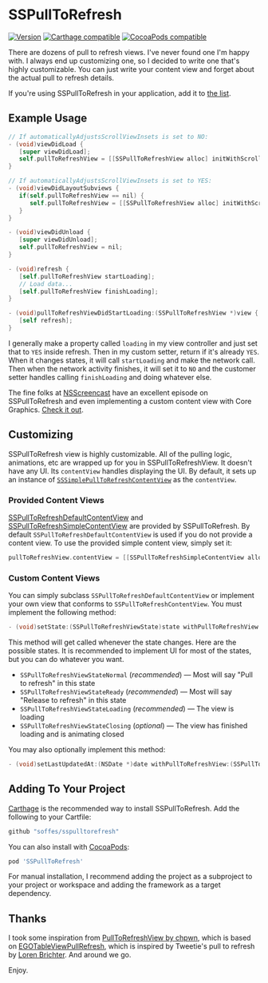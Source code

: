 # SSPullToRefresh

[![Version](https://img.shields.io/github/release/soffes/sspulltorefresh.svg)](https://github.com/soffes/sspulltorefresh/releases) [![Carthage compatible](https://img.shields.io/badge/Carthage-compatible-4BC51D.svg?style=flat)](https://github.com/Carthage/Carthage) [![CocoaPods compatible](https://img.shields.io/cocoapods/v/sspulltorefresh.svg)](https://cocoapods.org/pods/sspulltorefresh)

There are dozens of pull to refresh views. I've never found one I'm happy with. I always end up customizing one, so I decided to write one that's highly customizable. You can just write your content view and forget about the actual pull to refresh details.

If you're using SSPullToRefresh in your application, add it to [the list](https://github.com/soffes/sspulltorefresh/wiki/Applications).


## Example Usage

``` objective-c
// If automaticallyAdjustsScrollViewInsets is set to NO:
- (void)viewDidLoad {
   [super viewDidLoad];
   self.pullToRefreshView = [[SSPullToRefreshView alloc] initWithScrollView:self.tableView delegate:self];
}

// If automaticallyAdjustsScrollViewInsets is set to YES:
- (void)viewDidLayoutSubviews {
   if(self.pullToRefreshView == nil) {
      self.pullToRefreshView = [[SSPullToRefreshView alloc] initWithScrollView:self.tableView delegate:self];
   }
}

- (void)viewDidUnload {
   [super viewDidUnload];
   self.pullToRefreshView = nil;
}

- (void)refresh {
   [self.pullToRefreshView startLoading];
   // Load data...
   [self.pullToRefreshView finishLoading];
}

- (void)pullToRefreshViewDidStartLoading:(SSPullToRefreshView *)view {
   [self refresh];
}
```

I generally make a property called `loading` in my view controller and just set that to `YES` inside refresh. Then in my custom setter, return if it's already `YES`. When it changes states, it will call `startLoading` and make the network call. Then when the network activity finishes, it will set it to `NO` and the customer setter handles calling `finishLoading` and doing whatever else.

The fine folks at [NSScreencast](http://nsscreencast.com) have an excellent episode on SSPullToRefresh and even implementing a custom content view with Core Graphics. [Check it out](http://nsscreencast.com/episodes/24-pull-to-refresh).


## Customizing

SSPullToRefresh view is highly customizable. All of the pulling logic, animations, etc are wrapped up for you in SSPullToRefreshView. It doesn't have any UI. Its `contentView` handles displaying the UI. By default, it sets up an instance of [`SSSimplePullToRefreshContentView`](https://github.com/samsoffes/sspulltorefresh/blob/master/SSSimplePullToRefreshContentView.h) as the `contentView`.

### Provided Content Views

[SSPullToRefreshDefaultContentView](https://github.com/samsoffes/sspulltorefresh/blob/master/SSPullToRefreshDefaultContentView.h) and [SSPullToRefreshSimpleContentView](https://github.com/samsoffes/sspulltorefresh/blob/master/SSPullToRefreshSimpleContentView.h) are provided by SSPullToRefresh. By default `SSPullToRefreshDefaultContentView` is used if you do not provide a content view. To use the provided simple content view, simply set it:

``` objective-c
pullToRefreshView.contentView = [[SSPullToRefreshSimpleContentView alloc] initWithFrame:CGRectZero];
```

### Custom Content Views

You can simply subclass `SSPullToRefreshDefaultContentView` or implement your own view that conforms to `SSPullToRefreshContentView`. You must implement the following method:

``` objective-c
- (void)setState:(SSPullToRefreshViewState)state withPullToRefreshView:(SSPullToRefreshView *)view
```
This method will get called whenever the state changes. Here are the possible states. It is recommended to implement UI for most of the states, but you can do whatever you want.

* `SSPullToRefreshViewStateNormal` (*recommended*) — Most will say "Pull to refresh" in this state
* `SSPullToRefreshViewStateReady` (*recommended*) — Most will say "Release to refresh" in this state
* `SSPullToRefreshViewStateLoading` (*recommended*) — The view is loading
* `SSPullToRefreshViewStateClosing` (*optional*) — The view has finished loading and is animating closed

You may also optionally implement this method:

``` objective-c
- (void)setLastUpdatedAt:(NSDate *)date withPullToRefreshView:(SSPullToRefreshView *)view
```


## Adding To Your Project

[Carthage](https://github.com/carthage/carthage) is the recommended way to install SSPullToRefresh. Add the following to your Cartfile:

``` ruby
github "soffes/sspulltorefresh"
```

You can also install with [CocoaPods](https://cocoapods.org):

``` ruby
pod 'SSPullToRefresh'
```

For manual installation, I recommend adding the project as a subproject to your project or workspace and adding the framework as a target dependency.


## Thanks

I took some inspiration from [PullToRefreshView by chpwn](https://github.com/chpwn/PullToRefreshView), which is based on [EGOTableViewPullRefresh](https://github.com/enormego/EGOTableViewPullRefresh), which is inspired by Tweetie's pull to refresh by [Loren Brichter](http://twitter.com/lorenb). And around we go.

Enjoy.
